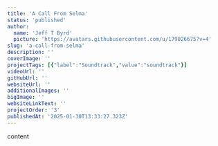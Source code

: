 ```yaml
---
title: 'A Call From Selma'
status: 'published'
author:
  name: 'Jeff T Byrd'
  picture: 'https://avatars.githubusercontent.com/u/179826675?v=4'
slug: 'a-call-from-selma'
description: ''
coverImage: ''
projectTags: [{"label":"Soundtrack","value":"soundtrack"}]
videoUrl: ''
gitHubUrl: ''
websiteUrl: ''
additionalImages: ''
bigImage: ''
websiteLinkText: ''
projectOrder: '3'
publishedAt: '2025-01-30T13:33:27.323Z'
---
```


content